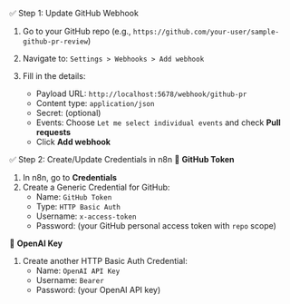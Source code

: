 
✅ Step 1: Update GitHub Webhook
1. Go to your GitHub repo (e.g., `https://github.com/your-user/sample-github-pr-review`)

2. Navigate to:
    `Settings > Webhooks > Add webhook`

3. Fill in the details:
    * Payload URL:
      `http://localhost:5678/webhook/github-pr`
    * Content type: `application/json`
    * Secret: (optional)
    * Events: Choose `Let me select individual events` and check **Pull requests**
    * Click **Add webhook**

✅ Step 2: Create/Update Credentials in n8n
🔐 **GitHub Token**
1. In n8n, go to **Credentials**
2. Create a Generic Credential for GitHub:
    * Name: `GitHub Token`
    * Type: `HTTP Basic Auth`
    * Username: `x-access-token`
    * Password: (your GitHub personal access token with `repo` scope)

🔐 **OpenAI Key**
1. Create another HTTP Basic Auth Credential:
   * Name: `OpenAI API Key`
   * Username: `Bearer`
   * Password: (your OpenAI API key)


